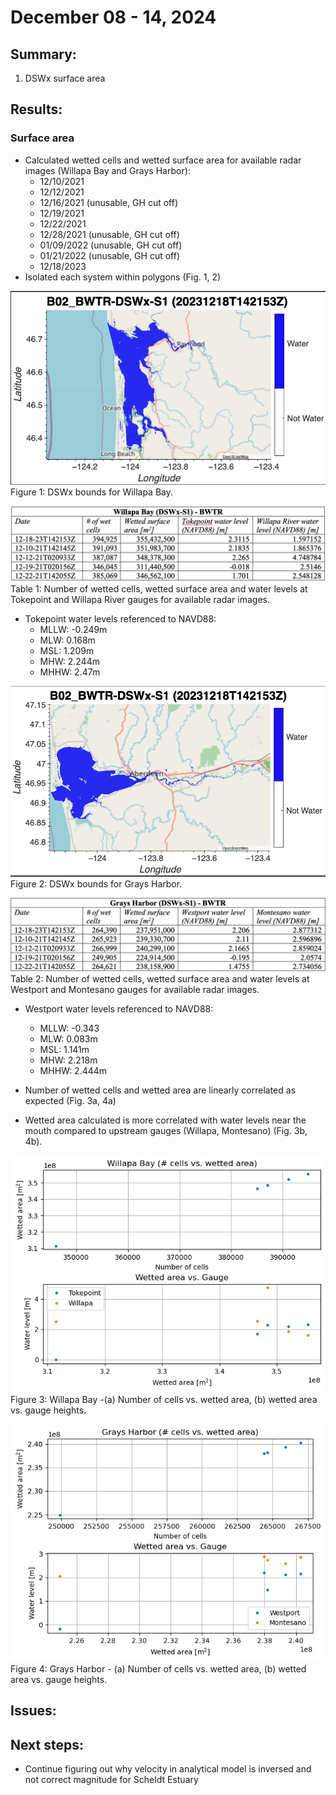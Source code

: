 # December 08 - 14, 2024

## Summary:
1) DSWx surface area

## Results:
### Surface area
- Calculated wetted cells and wetted surface area for available radar images (Willapa Bay and Grays Harbor):
	- 12/10/2021
	- 12/12/2021
	- 12/16/2021 (unusable, GH cut off)
	- 12/19/2021
	- 12/22/2021
	- 12/28/2021 (unusable, GH cut off)
	- 01/09/2022 (unusable, GH cut off)
	- 01/21/2022 (unusable, GH cut off)
	- 12/18/2023
- Isolated each system within polygons (Fig. 1, 2)


![WillapaBayIso](../Figures/121224meeting/WillapaBayDSWxS1_domain.png)<br>
Figure 1: DSWx bounds for Willapa Bay.<br>

![WillapaBayTable](../Figures/121224meeting/WillapaBayDSWxS1_table.png)<br>
Table 1: Number of wetted cells, wetted surface area and water levels at Tokepoint and Willapa River gauges for available radar images.<br>
- Tokepoint water levels referenced to NAVD88:
	- MLLW: -0.249m
	- MLW: 0.168m
	- MSL: 1.209m
	- MHW: 2.244m
	- MHHW: 2.47m

![GraysHarborIso](../Figures/121224meeting/GraysHarborDSWxS1_domain.png)<br>
Figure 2: DSWx bounds for Grays Harbor.<br>

![GraysHarborTable](../Figures/121224meeting/GraysHarborDSWxS1_table.png)<br>
Table 2: Number of wetted cells, wetted surface area and water levels at Westport and Montesano gauges for available radar images.<br>
- Westport water levels referenced to NAVD88:
	- MLLW: -0.343
	- MLW: 0.083m
	- MSL: 1.141m
	- MHW: 2.218m
	- MHHW: 2.444m

- Number of wetted cells and wetted area are linearly correlated as expected (Fig. 3a, 4a)
- Wetted area calculated is more correlated with water levels near the mouth compared to upstream gauges (Willapa, Montesano) (Fig. 3b, 4b).

![WillapaBayPlot](../Figures/121224meeting/WillapaBayDSWxS1_plot.png)<br>
Figure 3: Willapa Bay -(a) Number of cells vs. wetted area, (b) wetted area vs. gauge heights.<br>

![GraysHarborPlot](../Figures/121224meeting/GraysHarborDSWxS1_plot.png)<br>
Figure 4: Grays Harbor - (a) Number of cells vs. wetted area, (b) wetted area vs. gauge heights.<br>


## Issues:


## Next steps:
- Continue figuring out why velocity in analytical model is inversed and not correct magnitude for Scheldt Estuary

 

